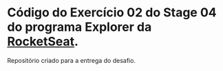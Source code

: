 # Código do Exercício 02 do Stage 04 do programa Explorer da [RocketSeat](https://www.rocketseat.com.br/).

Repositório criado para a entrega do desafio.
